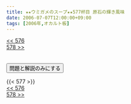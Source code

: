 ```yaml
---
title: ★★ウミガメのスープ★★577杯目 原石の輝き風味
date: 2006-07-07T12:00:00+09:00
tags: [2006年,オカルト板]
---
```

<div class="th_left"><a href="../576"><< 576</a></div>
<div class="th_right"><a href="../578">578 >></a></div>
<br><br>
<script src="../../js/cupsoup.js"></script>
<form>
<input type="button" value="問題と解説のみにする" onClick="toggleCupsoup()">
</form>
{{< 577 >}}
<div class="th_left"><a href="../576"><< 576</a></div>
<div class="th_right"><a href="../578">578 >></a></div>